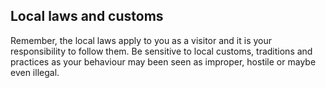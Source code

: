 ## Local laws and customs

Remember, the local laws apply to you as a visitor and it is your responsibility to follow them. Be sensitive to local customs, traditions and practices as your behaviour may been seen as improper, hostile or maybe even illegal.